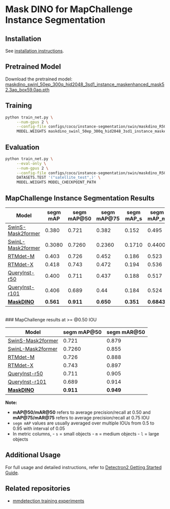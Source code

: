 

# Mask DINO for MapChallenge Instance Segmentation

## Installation
See [installation instructions](INSTALL.md).

## Pretrained Model
Download the pretrained model:
[maskdino_swinl_50ep_300q_hid2048_3sd1_instance_maskenhanced_mask52.3ap_box59.0ap.pth](https://github.com/IDEA-Research/detrex-storage/releases/download/maskdino-v0.1.0/maskdino_swinl_50ep_300q_hid2048_3sd1_instance_maskenhanced_mask52.3ap_box59.0ap.pth)

## Training 
```sh
python train_net.py \
     --num-gpus 2 \
     --config-file configs/coco/instance-segmentation/swin/maskdino_R50_bs16_50ep_4s_dowsample1_2048.yaml \
     MODEL.WEIGHTS maskdino_swinl_50ep_300q_hid2048_3sd1_instance_maskenhanced_mask52.3ap_box59.0ap.pth
```
## Evaluation
```sh
python train_net.py \
     --eval-only \
     --num-gpus 2 \
     --config-file configs/coco/instance-segmentation/swin/maskdino_R50_bs16_50ep_4s_dowsample1_2048.yaml \
     DATASETS.TEST '("satellite_test",)' \
     MODEL.WEIGHTS MODEL_CHECKPOINT_PATH
```

<!--mask2former S Order mAP map05 map075 s m L
segm_mAP_copypaste: 0.380 0.721 0.382 0.152 0.495 0.692
segm_mAR_copypaste:0.504 0.879 0.509 0.338 0.594 0.783 

rtmdet-m
segm_mAP_copypaste: 0.403 0.726 0.452 0.186 0.523 0.737
segm_mAR_copypaste: 0.527 0.888 0.586 0.351 0.622 0.817

rtmdet-X
segm_mAP_copypaste: 0.418 0.743 0.472 0.194 0.536 0.769
segm_mAR_copypaste: 0.529 0.897 0.586 0.358 0.617 0.867 
 -->
 
## MapChallenge Instance Segmentation Results

| Model            | segm mAP | segm mAP@50 | segm mAP@75 | segm mAP_s | segm mAP_m | segm mAP_l | segm mAR | segm mAR@50 | segm mAR@75 |
|------------------|----------|-------------|-------------|------------|------------|------------|----------|-------------|-------------|
| [SwinS-Mask2former](https://github.com/saidineshpola/MaskDINO-mapchallenge/blob/main/assets/logs/mask2former_swin-s-p4-w7-224_8xb2-lsj-50e_coco.log) | 0.380    | 0.721       | 0.382       | 0.152      | 0.495      | 0.692      | 0.504    | 0.879       | 0.509       |
| [SwinL-Mask2former](https://github.com/saidineshpola/MaskDINO-mapchallenge/blob/main/assets/logs/SWIN-L.log) | 0.3080   | 0.7260      | 0.2360      | 0.1710     | 0.4400     | 0.1310     | 0.453    | 0.855       | 0.464       |
| [RTMdet-M](https://github.com/saidineshpola/MaskDINO-mapchallenge/blob/main/assets/logs/rtmdet-ins_m_8xb32-300e_satellite.log) | 0.403    | 0.726       | 0.452       | 0.186      | 0.523      | 0.737      | 0.527    | 0.888       | 0.586       |
| [RTMdet-X](https://github.com/saidineshpola/MaskDINO-mapchallenge/blob/main/assets/logs/rtmdet-ins_X_8xb16-300e_satellite.log) | 0.418    | 0.743       | 0.472       | 0.194      | 0.536      | 0.769      | 0.529    | 0.897       | 0.586       |
| [QueryInst-r50](https://github.com/saidineshpola/MaskDINO-mapchallenge/blob/main/assets/logs/queryinst_r50_fpn_ms-3x_coco.log) | 0.400   | 0.711      | 0.437      | 0.188     | 0.517     | 0.657     | 0.553    | 0.905       | 0.595       |
| [QueryInst-r101](https://github.com/saidineshpola/MaskDINO-mapchallenge/blob/main/assets/logs/queryinst_r101_fpn_300_proposals_crop_mstrain_3x_coco.log) | 0.406   | 0.689      | 0.44      | 0.184     | 0.524     | 0.665     | 0.581    | 0.914       | 0.655       |
| **[MaskDINO](https://github.com/saidineshpola/MaskDINO-mapchallenge/tree/main/assets/logs)**     | **0.561**| **0.911**   | **0.650**   | **0.351**  | **0.6843** | **0.6851** | **0.617**| **0.949**    | **0.703**   |

<br>
### MapChallenge results at >= @0.50 IOU

| Model            | segm mAP@50 | segm mAR@50 |
|------------------|-------------|-------------|
| [SwinS-Mask2former](https://github.com/saidineshpola/MaskDINO-mapchallenge/blob/main/assets/logs/mask2former_swin-s-p4-w7-224_8xb2-lsj-50e_coco.log) | 0.721       | 0.879       |
| [SwinL-Mask2former](https://github.com/saidineshpola/MaskDINO-mapchallenge/blob/main/assets/logs/SWIN-L.log) | 0.7260      | 0.855       |
| [RTMdet-M](https://github.com/saidineshpola/MaskDINO-mapchallenge/blob/main/assets/logs/rtmdet-ins_m_8xb32-300e_satellite.log) | 0.726       | 0.888       |
| [RTMdet-X](https://github.com/saidineshpola/MaskDINO-mapchallenge/blob/main/assets/logs/rtmdet-ins_X_8xb16-300e_satellite.log) | 0.743       | 0.897       |
| [QueryInst-r50](https://github.com/saidineshpola/MaskDINO-mapchallenge/blob/main/assets/logs/queryinst_r50_fpn_ms-3x_coco.log) | 0.711       | 0.905       |
| [QueryInst-r101](https://github.com/saidineshpola/MaskDINO-mapchallenge/blob/main/assets/logs/queryinst_r101_fpn_300_proposals_crop_mstrain_3x_coco.log) | 0.689       | 0.914       |
| **[MaskDINO](https://github.com/saidineshpola/MaskDINO-mapchallenge/tree/main/assets/logs)**     | **0.911**   | **0.949**   |

**Note:**
- **mAP@50/mAR@50** refers to average precision/recall at 0.50 and **mAP@75/mAR@75** refers to average precision/recall at 0.75 IOU
- `segm mAP` values are usually averaged over multiple IOUs from 0.5 to 0.95 with interval of 0.05
- In metric columns,
       - `s` = small objects
       - `m` = medium objects
       - `l` = large objects
## Additional Usage
For full usage and detailed instructions, refer to [Detectron2 Getting Started Guide](https://github.com/facebookresearch/detectron2/blob/master/GETTING_STARTED.md).

## Related repositories
- [mmdetection training experiments ](https://github.com/saidineshpola/mapchallenge-instance-segmentation/tree/main)
